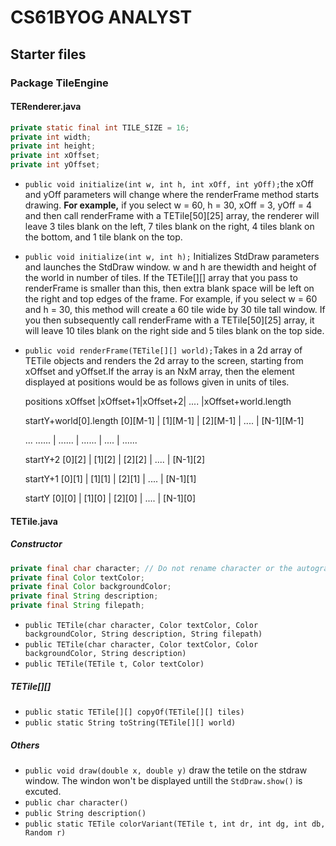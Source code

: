 # CS61BYOG ANALYST

## Starter files

### Package TileEngine

#### TERenderer.java

```java
private static final int TILE_SIZE = 16;
private int width;
private int height;
private int xOffset;
private int yOffset;
```

* `public void initialize(int w, int h, int xOff, int yOff);`the xOff and yOff parameters will change where the renderFrame method starts drawing.    **For example,** if you select w = 60, h = 30, xOff = 3, yOff = 4 and then call renderFrame with a TETile[50][25] array, the renderer will leave 3 tiles blank on the left, 7 tiles blank on the right, 4 tiles blank on the bottom, and 1 tile blank on the top.
* `public void initialize(int w, int h);`  Initializes StdDraw parameters and launches the StdDraw window. w and h are thewidth and height of the world in number of tiles. If the TETile[][] array that you pass to renderFrame is smaller than this, then extra blank space will be left on the right and top edges of the frame. For example, if you select w = 60 and h = 30, this method will create a 60 tile wide by 30 tile tall window. If you then subsequently call renderFrame with a TETile[50][25] array, it will leave 10 tiles blank on the right side and 5 tiles blank on the top side.
* `public void renderFrame(TETile[][] world);`Takes in a 2d array of TETile objects and renders the 2d array to the screen, starting from xOffset and yOffset.If the array is an NxM array, then the element displayed at positions would be as follows given in units of tiles.

  positions                               xOffset |xOffset+1|xOffset+2| .... |xOffset+world.length

  startY+world[0].length         [0][M-1] | [1][M-1] | [2][M-1] | .... | [N-1][M-1]

  ...                                              ......  |  ......        |  ......         | .... | ......

  startY+2                                    [0][2]  |    [1][2]  |  [2][2]  | .... | [N-1][2]

  startY+1                                       [0][1]  |  [1][1]  |  [2][1]  | .... | [N-1][1]

  startY                                          [0][0]  |  [1][0]  |  [2][0]  | .... | [N-1][0]

#### TETile.java

##### Constructor

```java
private final char character; // Do not rename character or the autograder will break.
private final Color textColor;
private final Color backgroundColor;
private final String description;
private final String filepath;
```

* `public TETile(char character, Color textColor, Color backgroundColor, String description, String filepath)`
* `public TETile(char character, Color textColor, Color backgroundColor, String description)`
* `public TETile(TETile t, Color textColor)`

##### TETile[][]

* `public static TETile[][] copyOf(TETile[][] tiles)`
* `public static String toString(TETile[][] world)`

##### Others

* `public void draw(double x, double y)`
  draw the tetile on the stdraw window. The windon won't be displayed untill the `StdDraw.show()` is excuted.
* `public char character()`
* `public String description()`
* `public static TETile colorVariant(TETile t, int dr, int dg, int db, Random r)`
